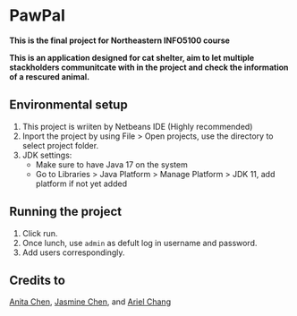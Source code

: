 # PawPal


**This is the final project for Northeastern INFO5100 course**

**This is an application designed for cat shelter, aim to let multiple stackholders communitcate with in the project and check the information of a rescured animal.**

## Environmental setup
1. This project is wriiten by Netbeans IDE (Highly recommended)
2. Inport the project by using File > Open projects, use the directory to select project folder.
2. JDK settings:
    - Make sure to have Java 17 on the system
    - Go to Libraries > Java Platform > Manage Platform > JDK 11, add platform if not yet added
   
## Running the project
1. Click run.
2. Once lunch, use ```admin``` as defult log in username and password.
3. Add users correspondingly. 

## Credits to 
[Anita Chen](https://github.com/ShengJungChen), [Jasmine Chen](https://github.com/JasmnC), and [Ariel Chang](https://github.com/YuFangChang)


